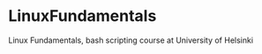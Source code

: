LinuxFundamentals
=================

Linux Fundamentals, bash scripting course at University of Helsinki
